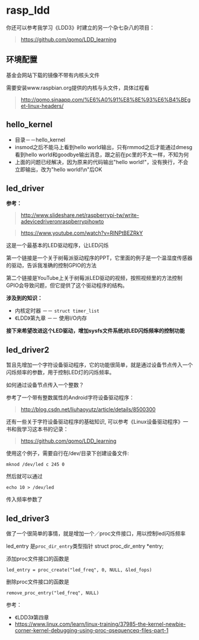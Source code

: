 # rasp_ldd

你还可以参考我学习《LDD3》时建立的另一个杂七杂八的项目：
> https://github.com/qomo/LDD_learning

## 环境配置
基金会网站下载的镜像不带有内核头文件

需要安装www.raspbian.org提供的内核与头文件，具体过程看
> http://qomo.sinaapp.com/%E6%A0%91%E8%8E%93%E6%B4%BEget-linux-headers/

## hello_kernel
- 目录－－hello_kernel
- insmod之后不能马上看到hello world输出，只有rmmod之后才能通过dmesg看到hello world和goodbye输出消息，跟之前在pc里的不太一样，不知为何
- 上面的问题已经解决，因为原来的代码输出"hello world!"，没有换行，不会立即输出，改为"hello world!\n"后OK

## led_driver
**参考：**

> http://www.slideshare.net/raspberrypi-tw/write-adevicedriveronraspberrypihowto

> https://www.youtube.com/watch?v=RlNPtBEZRkY

这是一个最基本的LED驱动程序，让LED闪烁

第一个链接是一个关于树莓派驱动程序的PPT，它里面的例子是一个温湿度传感器的驱动，告诉我准确的控制GPIO的方法

第二个链接是YouTube上关于树莓派LED驱动的视频，按照视频里的方法控制GPIO会导致问题，但它提供了这个驱动程序的结构。

**涉及到的知识：**
- 内核定时器 －－ `struct timer_list`
- 《LDD》第九章 －－ 使用I/O内存

**接下来希望改进这个LED驱动，增加sysfs文件系统对LED闪烁频率的控制功能**


## led_driver2
暂且先增加一个字符设备驱动程序，它的功能很简单，就是通过设备节点传入一个闪烁频率的参数，用于控制LED灯的闪烁频率。

如何通过设备节点传入一个整数？

参考了一个带有整数属性的Android字符设备驱动程序：
> http://blog.csdn.net/liuhaoyutz/article/details/8500300

还有一些关于字符设备驱动程序的基础知识,
可以参考《Linux设备驱动程序》一书和我学习这本书的记录：
> https://github.com/qomo/LDD_learning

使用这个例子，需要自行在/dev/目录下创建设备文件:

`mknod /dev/led c 245 0`

然后就可以通过

`echo 10 > /dev/led`

传入频率参数了


## led_driver3
做了一个很简单的事情，就是增加一个／proc文件接口，用以控制led闪烁频率

led_entry 是`proc_dir_entry`类型指针
struct proc_dir_entry *entry;

添加proc文件接口的函数是

`led_entry = proc_create("led_freq", 0, NULL, &led_fops)`

删除proc文件接口的函数是

`remove_proc_entry("led_freq", NULL)`

参考：
- 《LDD3》第四章
- https://www.linux.com/learn/linux-training/37985-the-kernel-newbie-corner-kernel-debugging-using-proc-qsequenceq-files-part-1
